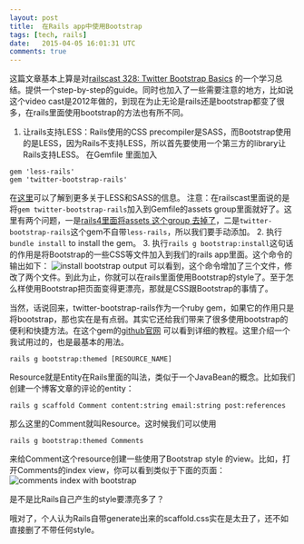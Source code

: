 ```yaml
---
layout: post
title:  在Rails app中使用Bootstrap
tags: [tech, rails]
date:   2015-04-05 16:01:31 UTC
comments: true
---
```

这篇文章基本上算是对[railscast 328: Twitter Bootstrap Basics](http://railscasts.com/episodes/328-twitter-bootstrap-basics) 的一个学习总结。提供一个step-by-step的guide。同时也加入了一些需要注意的地方，比如说这个video cast是2012年做的，到现在为止无论是rails还是bootstrap都变了很多，在rails里面使用bootstrap的方法也有所不同。

1. 让rails支持LESS：Rails使用的CSS precompiler是SASS，而Bootstrap使用的是LESS，因为Rails不支持LESS，所以首先要使用一个第三方的library让Rails支持LESS。
在Gemfile 里面加入
```
gem 'less-rails'
gem 'twitter-bootstrap-rails'
```
在[这里](http://www.sitepoint.com/twitter-bootstrap-less-and-sass-understanding-your-options-for-rails-3-1/)可以了解到更多关于LESS和SASS的信息。
注意：在railscast里面说的是将`gem twitter-bootstrap-rails`加入到Gemfile的assets group里面就好了。这里有两个问题，一是[rails4里面将assets 这个group 去掉了](http://stackoverflow.com/questions/16406204/why-did-rails4-drop-support-for-assets-group-in-the-gemfile)，二是`twitter-bootstrap-rails`这个gem不自带`less-rails`，所以我们要手动添加。
2. 执行`bundle install` to install the gem。
3. 执行`rails g bootstrap:install`这句话的作用是将Bootstrap的一些CSS等文件加入到我们的rails app里面。这个命令的输出如下：
![install bootstrap output](http://chriszou.com/images/6-install-boostrap-output.png)
可以看到，这个命令增加了三个文件，修改了两个文件。到此为止，你就可以在rails里面使用Bootstrap的style了。至于怎么样使用Bootstrap把页面变得更漂亮，那就是CSS跟Bootstrap的事情了。

当然，话说回来，twitter-bootstrap-rails作为一个ruby gem，如果它的作用只是将bootstrap，那也实在是有点弱。其实它还给我们带来了很多使用bootstrap的便利和快捷方法。在这个gem的[github官网](https://github.com/seyhunak/twitter-bootstrap-rails) 可以看到详细的教程。这里介绍一个我试用过的，也是最基本的用法。

`rails g bootstrap:themed [RESOURCE_NAME]`

Resource就是Entity在Rails里面的叫法，类似于一个JavaBean的概念。比如我们创建一个博客文章的评论的entity：

`rails g scaffold Comment content:string email:string post:references`

那么这里的Comment就叫Resource。这时候我们可以使用

`rails g bootstrap:themed Comments`

来给Comment这个resource创建一些使用了Bootstrap style 的view。比如，打开Comments的index view，你可以看到类似于下面的页面：
![comments index with bootstrap](http://chriszou.com/images/6-comments-index-with-bootstrap.png)

是不是比Rails自己产生的style要漂亮多了？

哦对了，个人认为Rails自带generate出来的scaffold.css实在是太丑了，还不如直接删了不带任何style。
